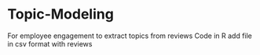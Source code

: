 # Topic-Modeling
For employee engagement to extract topics from reviews
Code in R
add file in csv format with reviews
